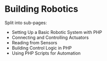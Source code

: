 # Building Robotics

Split into sub-pages:

* Setting Up a Basic Robotic System with PHP
* Connecting and Controlling Actuators
* Reading from Sensors
* Building Control Logic in PHP
* Using PHP Scripts for Automation
